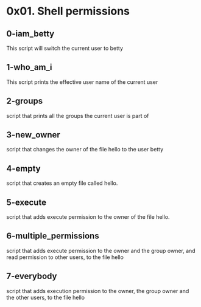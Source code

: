 # 0x01. Shell permissions
## 0-iam_betty
This script will switch the current user to betty

## 1-who_am_i
This script prints the effective user name of the current user

## 2-groups
script that prints all the groups the current user is part of

## 3-new_owner
script that changes the owner of the file hello to the user betty

## 4-empty
script that creates an empty file called hello.

## 5-execute
 script that adds execute permission to the owner of the file hello.

## 6-multiple_permissions
 script that adds execute permission to the owner and the group owner, and read permission to other users, to the file hello

## 7-everybody
script that adds execution permission to the owner, the group owner and the other users, to the file hello
